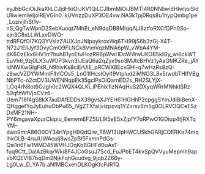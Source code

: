 eyJhbGciOiJkaXIiLCJjdHkiOiJKV1QiLCJlbmMiOiJBMTI4R0NNIiwidHlwIjoiSldUIiwiemlwIjoiREVGIn0..kUVnzzDuXP3OE4vw.NA3kTpj0Rqs8u1hypQmbg1pe_LozivjIhSt1v-nS_QgTwWpnD2SebXuoqt7MhEt_eN9dqDB8MIqqAjJ8ztfoRXCfDPh0So-ejn3C8xLLWLxvDWO-ttdRFQfOI7KQ3YVsIzZAUXJpJNIpoykroxWq6TH99jS6b3zGj-X4T-N72J1EIlJyf3DvyCmO9FLNCk8VvnVqzMNA6pW_vWbA4YM-dK6OzEkx6HV1rr7huhB1yoEtuHozRR6pWwI1DoWWwUKOB5kIGy_wi6ckWTEuVh6_9zj0LX3uWOP3kvn3IJEaQ6a2qZyx9so3MJtcBHVz1yAaGMKZRe_jAYldNWXwGlgFsR_N9hivKs8ciErUIE_pRCWX8EcxGHl-q7wHzRs8zQ-z9wcVZDYWMmlFIhfCOs5_LnG1fHcslOylf9Vtplud2iMNO3L8x5twdbTHlfVBgNbPTc-o2ctDV3UWENNqpEk35gclPsOiQarnED2s_RH2SLYjX-l_Oq4rN8ot6OJgh0c2WQX4QLKi_iPEhix1IzNAqHuS2DXyqWRrMNhkISRz-59qfzWfVjoCVz6-Uem718f4gS8kX7auDAfEDDsX39gvsXJYEH61HGHhP2cpggSYmJdiBiBenX-QHggefYqJyEuhuObPu65_iVgZTXfaIjvizpzvq1YZvrsv6m5g0OLRVOQCeTSzDxMF21NH-PY6mgavaXpurCkipiu_EenwmEFZ5UL9I5eE5xZjpfY7oRPwO1GDiop4fjRXTqYM-dwo9mrA86O0OY34rIYpgH9QdQiw_T6W13UpHWCUSkhGARjCQERKir74mqIhkGLB-4ruJUWAculj8wsZpBI5FxmnPdGs-Qsi1ri6Fw1MMD45WVHJOqKoBGHFdBuAsT-fuq9Ctt_DalAzBkqrWki8F4JCoGsuJ7Scd_FuJPbET4kvSpQVVyuMepmh9apvbKQEVI87bqDm2NjkFqhGcudvg_9jqbZZ66y-Lg0Lw_D_YA7b.aNfMBCxehDLKOgKfcPJR1Q

